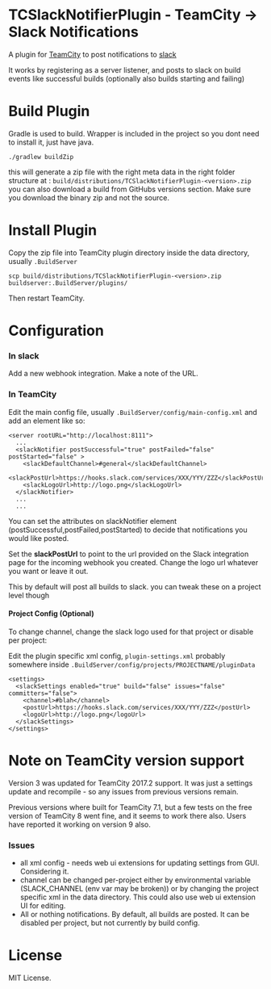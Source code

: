 # TCSlackNotifierPlugin - TeamCity -> Slack Notifications

A plugin for [TeamCity](http://www.jetbrains.com/teamcity/) to post notifications to [slack](https://slack.com/)

It works by registering as a server listener, and posts to slack on build events like successful builds (optionally also builds starting and failing)

# Build Plugin

Gradle is used to build. Wrapper is included in the project so you dont need to install it, just have java.

    ./gradlew buildZip

this will generate a zip file with the right meta data in the right folder structure at : `build/distributions/TCSlackNotifierPlugin-<version>.zip` you can also download a build from GitHubs versions section. Make sure you download the binary zip and not the source.

# Install Plugin

Copy the zip file into TeamCity plugin directory inside the data directory, usually `.BuildServer`

```
scp build/distributions/TCSlackNotifierPlugin-<version>.zip buildserver:.BuildServer/plugins/
```

Then restart TeamCity.

# Configuration

### In slack
Add a new webhook integration. Make a note of the URL.

### In TeamCity

Edit the main config file, usually `.BuildServer/config/main-config.xml` and add an element like so:

```
<server rootURL="http://localhost:8111">
  ...
  <slackNotifier postSuccessful="true" postFailed="false" postStarted="false" >
    <slackDefaultChannel>#general</slackDefaultChannel>
    <slackPostUrl>https://hooks.slack.com/services/XXX/YYY/ZZZ</slackPostUrl>
    <slackLogoUrl>http://logo.png</slackLogoUrl>
  </slackNotifier>
  ...
  ...
```

You can set the attributes on slackNotifier element (postSuccessful,postFailed,postStarted) to decide that notifications you would like posted.

Set the **slackPostUrl** to point to the url provided on the Slack integration page for the incoming webhook you created. Change the logo url whatever you want or leave it out.

This by default will post all builds to slack. you can tweak these on a project level though

#### Project Config (Optional)

To change channel, change the slack logo used for that project or disable per project:

Edit the plugin specific xml config, `plugin-settings.xml` probably somewhere inside `.BuildServer/config/projects/PROJECTNAME/pluginData`

```
<settings>
  <slackSettings enabled="true" build="false" issues="false" committers="false">
    <channel>#blah</channel>
    <postUrl>https://hooks.slack.com/services/XXX/YYY/ZZZ</postUrl>
    <logoUrl>http://logo.png</logoUrl>
  </slackSettings>
</settings>
```

# Note on TeamCity version support

Version 3 was updated for TeamCity 2017.2 support. It was just a settings update and recompile - so any issues from previous versions remain.

Previous versions where built for TeamCity 7.1, but a few tests on the free version of TeamCity 8 went fine, and it seems to work there also. Users have reported it working on version 9 also.

### Issues

* all xml config - needs web ui extensions for updating settings from GUI. Considering it.
* channel can be changed per-project either by environmental variable (SLACK_CHANNEL (env var may be broken)) or by changing the project specific xml in the data directory. This could also use web ui extension UI for editing.
* All or nothing notifications. By default, all builds are posted. It can be disabled per project, but not currently by build config.


# License

MIT License.
